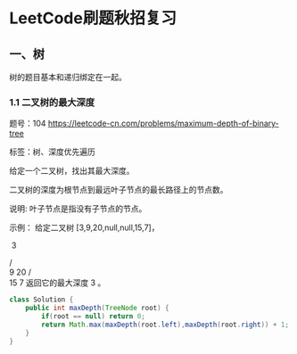 # LeetCode刷题秋招复习

## 一、树

树的题目基本和递归绑定在一起。

### 1.1 二叉树的最大深度

题号：104  https://leetcode-cn.com/problems/maximum-depth-of-binary-tree

标签：树、深度优先遍历

给定一个二叉树，找出其最大深度。

二叉树的深度为根节点到最远叶子节点的最长路径上的节点数。

说明: 叶子节点是指没有子节点的节点。

示例：
给定二叉树 [3,9,20,null,null,15,7]，

​	3

   / \
  9  20
    /  \
   15   7
返回它的最大深度 3 。

```java
class Solution {
    public int maxDepth(TreeNode root) {
        if(root == null) return 0;
        return Math.max(maxDepth(root.left),maxDepth(root.right)) + 1;
    }
}
```

